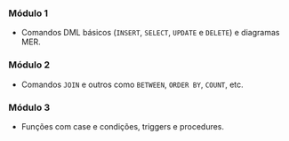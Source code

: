 ### Módulo 1
- Comandos DML básicos (`INSERT`, `SELECT`, `UPDATE` e `DELETE`) e diagramas MER.

### Módulo 2
- Comandos `JOIN` e outros como `BETWEEN`, `ORDER BY`, `COUNT`, etc.

### Módulo 3
- Funções com case e condições, triggers e procedures.